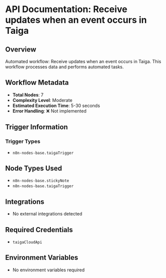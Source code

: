 # API Documentation: Receive updates when an event occurs in Taiga

## Overview
Automated workflow: Receive updates when an event occurs in Taiga. This workflow processes data and performs automated tasks.

## Workflow Metadata
- **Total Nodes**: 7
- **Complexity Level**: Moderate
- **Estimated Execution Time**: 5-30 seconds
- **Error Handling**: ❌ Not implemented

## Trigger Information
### Trigger Types
- `n8n-nodes-base.taigaTrigger`

## Node Types Used
- `n8n-nodes-base.stickyNote`
- `n8n-nodes-base.taigaTrigger`

## Integrations
- No external integrations detected

## Required Credentials
- `taigaCloudApi`

## Environment Variables
- No environment variables required
